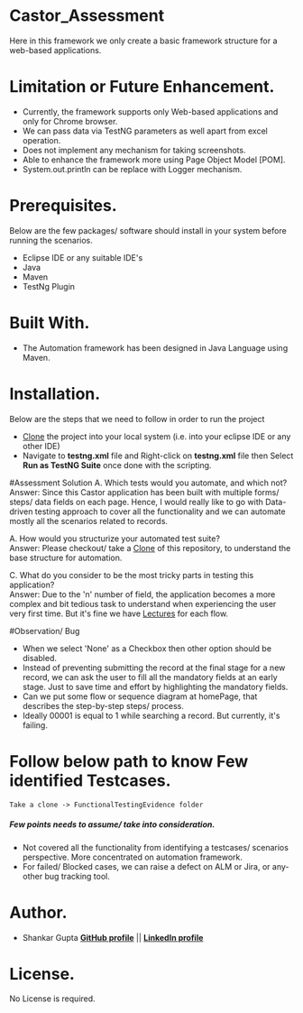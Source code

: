 # Castor_Assessment
Here in this framework we only create a basic framework structure for a web-based applications.  

# Limitation or Future Enhancement.
- Currently, the framework supports only Web-based applications and only for Chrome browser.
- We can pass data via TestNG parameters as well apart from excel operation. 
- Does not implement any mechanism for taking screenshots.
- Able to enhance the framework more using Page Object Model [POM].
- System.out.println can be replace with Logger mechanism.

# Prerequisites.
Below are the few packages/ software should install in your system before running the scenarios.
- Eclipse IDE or any suitable IDE's
- Java
- Maven 
- TestNg Plugin

# Built With.
- The Automation framework has been designed in Java Language using Maven.

# Installation.
Below are the steps that we need to follow in order to run the project
- [Clone](https://github.com/shankar5522/Castor_Assessment.git) the project into your local system (i.e. into your         eclipse IDE or any other IDE)
- Navigate to **testng.xml** file and Right-click on **testng.xml** file then Select **Run as TestNG Suite** once done with the scripting.


#Assessment Solution
A. Which tests would you automate, and which not? <BR>
Answer: Since this Castor application has been built with multiple forms/ steps/ data fields on each page. Hence, I would really like to go with Data-driven testing approach to cover all the functionality and we can automate mostly all the scenarios related to records.

A. How would you structurize your automated test suite? <BR>
Answer: Please checkout/ take a [Clone](https://github.com/shankar5522/Castor_Assessment.git) of this repository, to understand the base structure for automation.

C. What do you consider to be the most tricky parts in testing this application? <BR>
Answer: Due to the 'n' number of field, the application becomes a more complex and bit tedious task to understand when experiencing the user very first time. But it's fine we have [Lectures](https://academy.castoredc.com/courses/study-building-and-management-free/lectures/13909301) for each flow.

#Observation/ Bug
- When we select 'None' as a Checkbox then other option should be disabled.
- Instead of preventing submitting the record at the final stage for a new record, we can ask the user to fill all the mandatory fields at an early stage. Just to save time and effort by highlighting the mandatory fields.
- Can we put some flow or sequence diagram at homePage, that describes the step-by-step steps/ process.
- Ideally 00001 is equal to 1 while searching a record. But currently, it's failing.

# Follow below path to know Few identified Testcases.
	Take a clone -> FunctionalTestingEvidence folder
##### Few points needs to assume/ take into consideration.
- Not covered all the functionality from identifying a testcases/ scenarios perspective. More concentrated on automation framework.
- For failed/ Blocked cases, we can raise a defect on ALM or Jira, or any-other bug tracking tool.

# Author.
  - Shankar Gupta
  **[GitHub profile](https://github.com/shankar5522)** || **[LinkedIn profile](https://www.linkedin.com/in/shankarlal-gupta/)**
  
# License.
No License is required.